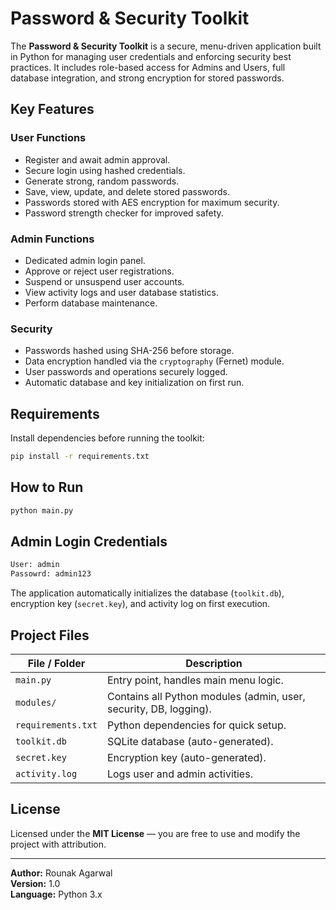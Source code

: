 # Password & Security Toolkit

The **Password & Security Toolkit** is a secure, menu-driven application built in Python for managing user credentials and enforcing security best practices. It includes role-based access for Admins and Users, full database integration, and strong encryption for stored passwords.

## Key Features

### User Functions
- Register and await admin approval.
- Secure login using hashed credentials.
- Generate strong, random passwords.
- Save, view, update, and delete stored passwords.
- Passwords stored with AES encryption for maximum security.
- Password strength checker for improved safety.

### Admin Functions
- Dedicated admin login panel.
- Approve or reject user registrations.
- Suspend or unsuspend user accounts.
- View activity logs and user database statistics.
- Perform database maintenance.

### Security
- Passwords hashed using SHA-256 before storage.
- Data encryption handled via the `cryptography` (Fernet) module.
- User passwords and operations securely logged.
- Automatic database and key initialization on first run.

## Requirements

Install dependencies before running the toolkit:

```bash
pip install -r requirements.txt
```

## How to Run

```bash
python main.py
```

## Admin Login Credentials

```bash
User: admin
Passowrd: admin123
```

The application automatically initializes the database (`toolkit.db`), encryption key (`secret.key`), and activity log on first execution.

## Project Files

| File / Folder | Description |
|----------------|-------------|
| `main.py` | Entry point, handles main menu logic. |
| `modules/` | Contains all Python modules (admin, user, security, DB, logging). |
| `requirements.txt` | Python dependencies for quick setup. |
| `toolkit.db` | SQLite database (auto-generated). |
| `secret.key` | Encryption key (auto-generated). |
| `activity.log` | Logs user and admin activities. |

## License

Licensed under the **MIT License** — you are free to use and modify the project with attribution.

---
**Author:** Rounak Agarwal  
**Version:** 1.0  
**Language:** Python 3.x
